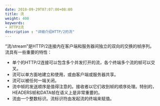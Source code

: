```yaml
---
date: 2018-09-29T07:07:00+08:00
title: 流
weight: 400
keywords:
- HTTP2流
description : "详细介绍HTTP/2的流"
---
```


“流/stream”是HTTP/2连接内在客户端和服务器间独立的双向的交换的帧序列。流具有一些重要的特性：

- 单个的HTTP/2连接可以包含多个并发打开的流，各个终端多个流的帧可以交叉。
- 流可以单方面地建立和使用，或由客户端或服务器共享。
- 流可以被任何一端关闭。
- 流中帧的发送顺序是值得注意的。接收者以它们收到帧的顺序处理。特别的，HEADERS帧和DATA帧在语义上是非常重要的。
- 流由一个整数标识。流标识符由发起流的终端来赋值。













